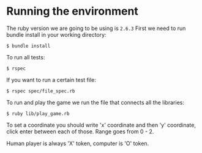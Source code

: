 # Running the environment
The ruby version we are going to be using is `2.6.3`
First we need to run bundle install in your working directory:
```
$ bundle install
```
To run all tests:
```
$ rspec
```
If you want to run a certain test file:
```
$ rspec spec/file_spec.rb
```

To run and play the game we run the file that connects all the libraries:
```
$ ruby lib/play_game.rb
```

To set a coordinate you should write 'x' coordinate and then 'y' coordinate, click enter between each of those. Range goes from 0 - 2.

Human player is always 'X' token, computer is 'O' token.
